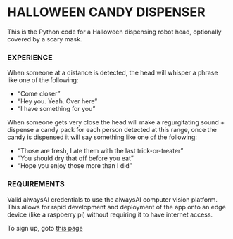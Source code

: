# HALLOWEEN CANDY DISPENSER
This is the Python code for a Halloween dispensing robot head, optionally
covered by a scary mask.

### EXPERIENCE
When someone at a distance is detected, the head will whisper a phrase
like one of the following:

- “Come closer”
- “Hey you. Yeah. Over here”
- “I have something for you”

When someone gets very close the head will make a regurgitating 
sound + dispense a candy pack for each person detected at this range, once 
the candy is dispensed it will say something like one of the following:

- “Those are fresh, I ate them with the last trick-or-treater”
- “You should dry that off before you eat”
- “Hope you enjoy those more than I did”

### REQUIREMENTS
Valid alwaysAI credentials to use the alwaysAI computer vision platform.
This allows for rapid development and deployment of the app onto an edge 
device (like a raspberry pi) without requiring it to have internet access.

To sign up, goto [this page](https://learn.alwaysai.co/beta)